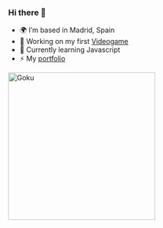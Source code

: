 ### Hi there 👋
- 🌍 I’m based in Madrid, Spain
- 🔭 Working on my first [Videogame](https://cimaproductions.es)
- 🧠 Currently learning Javascript
- ⚡ My [portfolio](https://mariolopez.website)

<img src="https://media.giphy.com/media/SaSAUwiGPsPtswfPRk/giphy.gif" alt="Goku" width="300"/>



<!--
**mariolpzz/mariolpzz** is a ✨ _special_ ✨ repository because its `README.md` (this file) appears on your GitHub profile.

Here are some ideas to get you started:

- 🔭 I’m currently working on ...
- 🌱 I’m currently learning ...
- 👯 I’m looking to collaborate on ...
- 🤔 I’m looking for help with ...
- 💬 Ask me about ...
- 📫 How to reach me: ...
- 😄 Pronouns: ...
- ⚡ Fun fact: ...
-->

